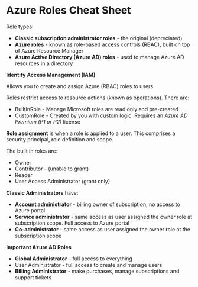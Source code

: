 #  Azure Roles Cheat Sheet

Role types:

- **Classic subscription administrator roles** - the original (depreciated)
- **Azure roles** - known as role-based access controls (RBAC), built on top of Azure Resource Manager
- **Azure Active Directory (Azure AD) roles** - used to manage Azure AD resources in a directory

**Identity Access Management (IAM)**

Allows you to create and assign Azure (RBAC) roles to users.

Roles restrict access to resource actions (known as operations).  There are:

- BuiltInRole - Manage Microsoft roles are read only and pre-created
- CustomRole - Created by you with custom logic.  Requires an *Azure AD Premium (P1 or P2)* license

**Role assignment** is when a role is applied to a user.  This comprises a security principal, role definition and scope.

The built in roles are:

- Owner
- Contributor - (unable to grant)
- Reader 
- User Access Administrator (grant only)

**Classic Administrators** have:

- **Account administrator** - billing owner of subscription, no access to Azure portal
- **Service administrator** - same access as user assigned the owner role at subscription scope.  Full access to Azure portal
- **Co-administrator** - same access as user assigned the owner role at the subscription scope

**Important Azure AD Roles**

- **Global Administrator** - full access to everything
- User Administrator - full access to create and manage users
- **Billing Administrator** - make purchases, manage subscriptions and support tickets



